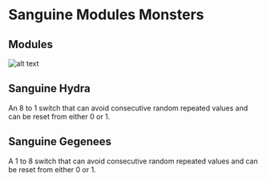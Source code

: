 # Sanguine Modules Monsters

## Modules

![alt text](pics/monster_modules.png)

## Sanguine Hydra

An 8 to 1 switch that can avoid consecutive random repeated values and can be reset from either 0 or 1.

## Sanguine Gegenees

A 1 to 8 switch that can avoid consecutive random repeated values and can be reset from either 0 or 1.